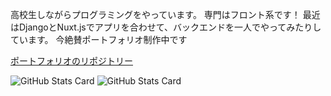 <!--
**HEKUCHAN/HEKUCHAN** is a ✨ _special_ ✨ repository because its `README.md` (this file) appears on your GitHub profile.

Here are some ideas to get you started:

- 🔭 I’m currently working on ...
- 🌱 I’m currently learning ...
- 👯 I’m looking to collaborate on ...
- 🤔 I’m looking for help with ...
- 💬 Ask me about ...
- 📫 How to reach me: ...
- 😄 Pronouns: ...
- ⚡ Fun fact: ...
-->

高校生しながらプログラミングをやっています。
専門はフロント系です！
最近はDjangoとNuxt.jsでアプリを合わせて、バックエンドを一人でやってみたりしています。
今絶賛ポートフォリオ制作中です

[ポートフォリオのリポジトリー](https://github.com/HEKUCHAN/PortFolio)

![GitHub Stats Card](https://github-readme-stats.vercel.app/api?username=HEKUCHAN&show_icons=true&theme=dark&count_private=true)
![GitHub Stats Card](https://github-readme-stats.vercel.app/api/top-langs/?username=HEKUCHAN&count_private=true&theme=dark)
